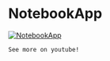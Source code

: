 # NotebookApp
[![NotebookApp](https://img.youtube.com/vi/wH34VoRSEKg/2.jpg)](https://www.youtube.com/watch?v=wH34VoRSEKg)
```
See more on youtube!
```
